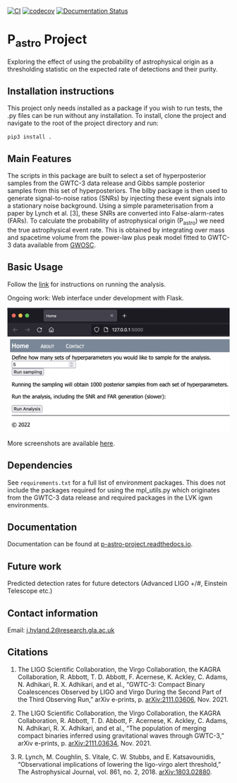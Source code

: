 [![CI](https://github.com/jhyland01/p_astro_project/actions/workflows/main.yaml/badge.svg)](https://github.com/jhyland01/p_astro_project/actions/workflows/main.yaml) 
[![codecov](https://codecov.io/gh/jhyland01/p_astro_project/branch/main/graph/badge.svg?token=L4NSGM7TN6)](https://codecov.io/gh/jhyland01/p_astro_project)
[![Documentation Status](https://readthedocs.org/projects/p-astro-project/badge/?version=latest)](https://p-astro-project.readthedocs.io/en/latest/?badge=latest)

# P<sub>astro</sub> Project

Exploring the effect of using the probability of astrophysical origin as a thresholding statistic on the expected rate of detections and their purity.

## Installation instructions

This project only needs installed as a package if you wish to run tests, the .py files can be run without any installation.
To install, clone the project and navigate to the root of the project directory and run:
```console
pip3 install .
``` 

## Main Features

The scripts in this package are built to select a set of hyperposterior samples from the GWTC-3 data release and Gibbs sample posterior samples from this set of hyperposteriors.
The bilby package is then used to generate signal-to-noise ratios (SNRs) by injecting these event signals into a stationary noise background.
Using a simple parameterisation from a paper by Lynch et al. [3], these SNRs are converted into False-alarm-rates (FARs).
To calculate the probability of astrophysical origin (P<sub>astro</sub>) we need the true astrophysical event rate.
This is obtained by integrating over mass and spacetime volume from the power-law plus peak model fitted to GWTC-3 data available from [GWOSC](https://www.gw-openscience.org/).

## Basic Usage

Follow the [link](analysis/README.md) for instructions on running the analysis.

Ongoing work: Web interface under development with Flask.

![Image](/flask/home_page.png?raw=true)

More screenshots are available [here](flask/README.md).

## Dependencies

See `requirements.txt` for a full list of environment packages.
This does not include the packages required for using the mpl_utils.py which originates from the GWTC-3 data release and required packages in the LVK igwn environments.

## Documentation

Documentation can be found at [p-astro-project.readthedocs.io](https://p-astro-project.readthedocs.io/en/latest/index.html).

## Future work

Predicted detection rates for future detectors (Advanced LIGO +/#, Einstein Telescope etc.)

## Contact information

Email: j.hyland.2@research.gla.ac.uk

## Citations

1. The LIGO Scientific Collaboration, the Virgo Collaboration, the KAGRA Collaboration, R. Abbott,
T. D. Abbott, F. Acernese, K. Ackley, C. Adams, N. Adhikari, R. X. Adhikari, and et al.,
“GWTC-3: Compact Binary Coalescences Observed by LIGO and Virgo During the Second Part
of the Third Observing Run,” arXiv e-prints, p. [arXiv:2111.03606](https://arxiv.org/abs/2111.03606), Nov. 2021.

2. The LIGO Scientific Collaboration, the Virgo Collaboration, the KAGRA Collaboration, R. Abbott,
T. D. Abbott, F. Acernese, K. Ackley, C. Adams, N. Adhikari, R. X. Adhikari, and et al., “The
population of merging compact binaries inferred using gravitational waves through GWTC-3,”
arXiv e-prints, p. [arXiv:2111.03634](https://arxiv.org/abs/2111.03634), Nov. 2021.

3. R. Lynch, M. Coughlin, S. Vitale, C. W. Stubbs, and E. Katsavounidis, “Observational implications
of lowering the ligo-virgo alert threshold,” The Astrophysical Journal, vol. 861, no. 2, 2018. [arXiv:1803.02880](https://arxiv.org/abs/1803.02880).
